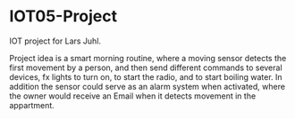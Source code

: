 # IOT05-Project
IOT project for Lars Juhl. 

Project idea is a smart morning routine, where a moving sensor detects the first movement by a person, and then send different commands to several devices, fx lights to turn on, to start the radio, and to start boiling water. In addition the sensor could serve as an alarm system when activated, where the owner would receive an Email when it detects movement in the appartment.
